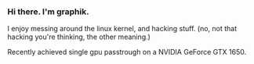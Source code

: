### Hi there. I'm graphik.
I enjoy messing around the linux kernel, and hacking stuff. (no, not that hacking you're thinking, the other meaning.)

Recently achieved single gpu passtrough on a NVIDIA GeForce GTX 1650.















